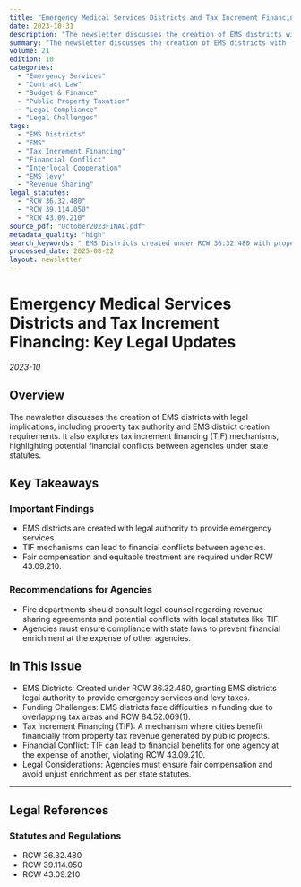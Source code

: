 ```yaml
---
title: "Emergency Medical Services Districts and Tax Increment Financing: Key Legal Updates"
date: 2023-10-31
description: "The newsletter discusses the creation of EMS districts with legal implications, including property tax authority and EMS district creation requirements. It also explores tax increment financing (TIF) mechanisms, highlighting potential financial conflicts between agencies under state statutes."
summary: "The newsletter discusses the creation of EMS districts with legal implications, including property tax authority and EMS district creation requirements. It also explores tax increment financing (TIF) mechanisms, highlighting potential financial conflicts between agencies under state statutes."
volume: 21
edition: 10
categories:
  - "Emergency Services"
  - "Contract Law"
  - "Budget & Finance"
  - "Public Property Taxation"
  - "Legal Compliance"
  - "Legal Challenges"
tags:
  - "EMS Districts"
  - "EMS"
  - "Tax Increment Financing"
  - "Financial Conflict"
  - "Interlocal Cooperation"
  - "EMS levy"
  - "Revenue Sharing"
legal_statutes:
  - "RCW 36.32.480"
  - "RCW 39.114.050"
  - "RCW 43.09.210"
source_pdf: "October2023FINAL.pdf"
metadata_quality: "high"
search_keywords: " EMS Districts created under RCW 36.32.480 with property tax authority. Tax Increment Financing (TIF) allows cities to benefit financially from public projects, potentially conflicting with EMS distri..."
processed_date: 2025-08-22
layout: newsletter
---
```


# Emergency Medical Services Districts and Tax Increment Financing: Key Legal Updates

*2023-10*

## Overview

The newsletter discusses the creation of EMS districts with legal implications, including property tax authority and EMS district creation requirements. It also explores tax increment financing (TIF) mechanisms, highlighting potential financial conflicts between agencies under state statutes.

## Key Takeaways

### Important Findings

- EMS districts are created with legal authority to provide emergency services.
- TIF mechanisms can lead to financial conflicts between agencies.
- Fair compensation and equitable treatment are required under RCW 43.09.210.

### Recommendations for Agencies

- Fire departments should consult legal counsel regarding revenue sharing agreements and potential conflicts with local statutes like TIF.
- Agencies must ensure compliance with state laws to prevent financial enrichment at the expense of other agencies.

## In This Issue

- EMS Districts: Created under RCW 36.32.480, granting EMS districts legal authority to provide emergency services and levy taxes.
- Funding Challenges: EMS districts face difficulties in funding due to overlapping tax areas and RCW 84.52.069(1).
- Tax Increment Financing (TIF): A mechanism where cities benefit financially from property tax revenue generated by public projects.
- Financial Conflict: TIF can lead to financial benefits for one agency at the expense of another, violating RCW 43.09.210.
- Legal Considerations: Agencies must ensure fair compensation and avoid unjust enrichment as per state statutes.

---

## Legal References

### Statutes and Regulations

- RCW 36.32.480
- RCW 39.114.050
- RCW 43.09.210

